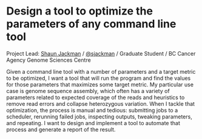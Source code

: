 # Design a tool to optimize the parameters of any command line tool

Project Lead: [Shaun Jackman](http://sjackman.ca) / [@sjackman](https://twitter.com/sjackman) / Graduate Student / BC Cancer Agency Genome Sciences Centre

Given a command line tool with a number of parameters and a target metric to be optimized, I want a tool that will run the program and find the values for those parameters that maximizes some target metric. My particular use case is genome sequence assembly, which often has a variety of parameters related to expected coverage of the reads and heuristics to remove read errors and collapse heterozygous variation. When I tackle that optimization, the process is manual and tedious: submitting jobs to a scheduler, rerunning failed jobs, inspecting outputs, tweaking parameters, and repeating. I want to design and implement a tool to automate that process and generate a report of the result.
